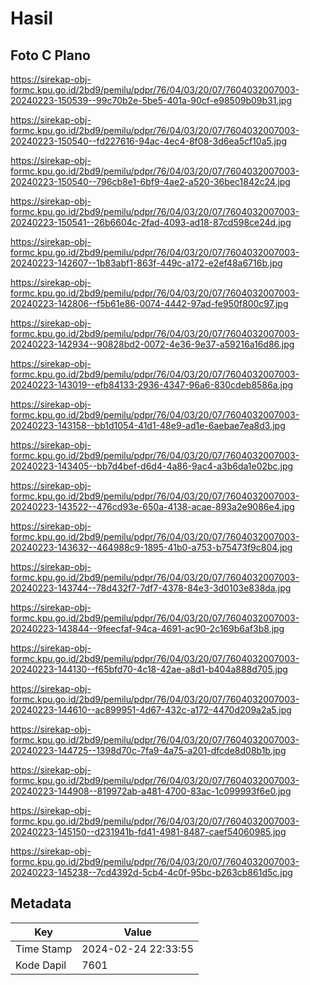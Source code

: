# Hasil

## Foto C Plano

https://sirekap-obj-formc.kpu.go.id/2bd9/pemilu/pdpr/76/04/03/20/07/7604032007003-20240223-150539--99c70b2e-5be5-401a-90cf-e98509b09b31.jpg

https://sirekap-obj-formc.kpu.go.id/2bd9/pemilu/pdpr/76/04/03/20/07/7604032007003-20240223-150540--fd227616-94ac-4ec4-8f08-3d6ea5cf10a5.jpg

https://sirekap-obj-formc.kpu.go.id/2bd9/pemilu/pdpr/76/04/03/20/07/7604032007003-20240223-150540--796cb8e1-6bf9-4ae2-a520-36bec1842c24.jpg

https://sirekap-obj-formc.kpu.go.id/2bd9/pemilu/pdpr/76/04/03/20/07/7604032007003-20240223-150541--26b6604c-2fad-4093-ad18-87cd598ce24d.jpg

https://sirekap-obj-formc.kpu.go.id/2bd9/pemilu/pdpr/76/04/03/20/07/7604032007003-20240223-142607--1b83abf1-863f-449c-a172-e2ef48a6716b.jpg

https://sirekap-obj-formc.kpu.go.id/2bd9/pemilu/pdpr/76/04/03/20/07/7604032007003-20240223-142806--f5b61e86-0074-4442-97ad-fe950f800c97.jpg

https://sirekap-obj-formc.kpu.go.id/2bd9/pemilu/pdpr/76/04/03/20/07/7604032007003-20240223-142934--90828bd2-0072-4e36-9e37-a59216a16d86.jpg

https://sirekap-obj-formc.kpu.go.id/2bd9/pemilu/pdpr/76/04/03/20/07/7604032007003-20240223-143019--efb84133-2936-4347-96a6-830cdeb8586a.jpg

https://sirekap-obj-formc.kpu.go.id/2bd9/pemilu/pdpr/76/04/03/20/07/7604032007003-20240223-143158--bb1d1054-41d1-48e9-ad1e-6aebae7ea8d3.jpg

https://sirekap-obj-formc.kpu.go.id/2bd9/pemilu/pdpr/76/04/03/20/07/7604032007003-20240223-143405--bb7d4bef-d6d4-4a86-9ac4-a3b6da1e02bc.jpg

https://sirekap-obj-formc.kpu.go.id/2bd9/pemilu/pdpr/76/04/03/20/07/7604032007003-20240223-143522--476cd93e-650a-4138-acae-893a2e9086e4.jpg

https://sirekap-obj-formc.kpu.go.id/2bd9/pemilu/pdpr/76/04/03/20/07/7604032007003-20240223-143632--464988c9-1895-41b0-a753-b75473f9c804.jpg

https://sirekap-obj-formc.kpu.go.id/2bd9/pemilu/pdpr/76/04/03/20/07/7604032007003-20240223-143744--78d432f7-7df7-4378-84e3-3d0103e838da.jpg

https://sirekap-obj-formc.kpu.go.id/2bd9/pemilu/pdpr/76/04/03/20/07/7604032007003-20240223-143844--9feecfaf-94ca-4691-ac90-2c169b6af3b8.jpg

https://sirekap-obj-formc.kpu.go.id/2bd9/pemilu/pdpr/76/04/03/20/07/7604032007003-20240223-144130--f65bfd70-4c18-42ae-a8d1-b404a888d705.jpg

https://sirekap-obj-formc.kpu.go.id/2bd9/pemilu/pdpr/76/04/03/20/07/7604032007003-20240223-144610--ac899951-4d67-432c-a172-4470d209a2a5.jpg

https://sirekap-obj-formc.kpu.go.id/2bd9/pemilu/pdpr/76/04/03/20/07/7604032007003-20240223-144725--1398d70c-7fa9-4a75-a201-dfcde8d08b1b.jpg

https://sirekap-obj-formc.kpu.go.id/2bd9/pemilu/pdpr/76/04/03/20/07/7604032007003-20240223-144908--819972ab-a481-4700-83ac-1c099993f6e0.jpg

https://sirekap-obj-formc.kpu.go.id/2bd9/pemilu/pdpr/76/04/03/20/07/7604032007003-20240223-145150--d231941b-fd41-4981-8487-caef54060985.jpg

https://sirekap-obj-formc.kpu.go.id/2bd9/pemilu/pdpr/76/04/03/20/07/7604032007003-20240223-145238--7cd4392d-5cb4-4c0f-95bc-b263cb861d5c.jpg


## Metadata

| Key        | Value               |
| ---------- | ------------------- |
| Time Stamp | 2024-02-24 22:33:55 |
| Kode Dapil | 7601                |




